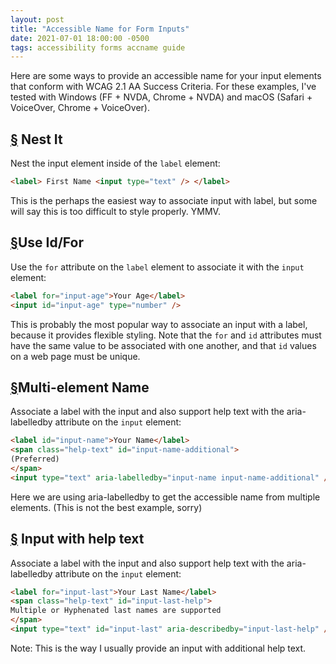 ```yaml
---
layout: post
title: "Accessible Name for Form Inputs"
date: 2021-07-01 18:00:00 -0500
tags: accessibility forms accname guide
---
```


Here are some ways to provide an accessible name for your input elements that conform with WCAG 2.1 AA Success Criteria. For these examples, I've tested with Windows (FF + NVDA, Chrome + NVDA) and macOS (Safari + VoiceOver, Chrome + VoiceOver).

<h2 id="nest"><a href="#nest">&sect;</a> Nest It</h2>

Nest the input element inside of the `label` element:

```html
<label> First Name <input type="text" /> </label>
```

This is the perhaps the easiest way to associate input with label, but some will say this is too difficult to style properly. YMMV.

<h2 id="idfor"><a href="#idfor">&sect;</a>Use Id/For</h2>

Use the `for` attribute on the `label` element to associate it with the `input` element:

```html
<label for="input-age">Your Age</label>
<input id="input-age" type="number" />
```

This is probably the most popular way to associate an input with a label, because it provides flexible styling. Note that the `for` and `id` attributes must have the same value to be associated with one another, and that `id` values on a web page must be unique.

<h2 id="multi"><a href="#multi">&sect;</a>Multi-element Name</h2>

Associate a label with the input and also support help text with the aria-labelledby attribute on the `input` element:

```html
<label id="input-name">Your Name</label>
<span class="help-text" id="input-name-additional">
(Preferred)
</span>
<input type="text" aria-labelledby="input-name input-name-additional" />
```

Here we are using aria-labelledby to get the accessible name from multiple elements. (This is not the best example, sorry)

<h2 id="inputhelp"><a href="#inputhelp">&sect;</a> Input with help text</h2>

Associate a label with the input and also support help text with the aria-labelledby attribute on the `input` element:

```html
<label for="input-last">Your Last Name</label>
<span class="help-text" id="input-last-help">
Multiple or Hyphenated last names are supported
</span>
<input type="text" id="input-last" aria-describedby="input-last-help" />
```

Note: This is the way I usually provide an input with additional help text.
